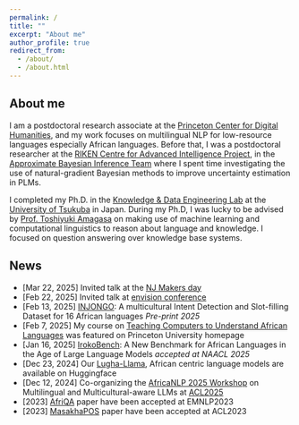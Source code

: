 ```yaml
---
permalink: /
title: ""
excerpt: "About me"
author_profile: true
redirect_from: 
  - /about/
  - /about.html
---
```


## About me
I am a postdoctoral research associate at the [Princeton Center for Digital Humanities](https://cdh.princeton.edu), and my work focuses on multilingual NLP for low-resource languages especially African languages. 
Before that, I was a postdoctoral researcher at the [RIKEN Centre for Advanced Intelligence Project](https://aip.riken.jp/), in the [Approximate Bayesian Inference Team](https://team-approx-bayes.github.io/)
where I spent time investigating the use of natural-gradient Bayesian methods to improve uncertainty estimation in PLMs.

I completed my Ph.D. in the [Knowledge & Data Engineering Lab](http://www.kde.cs.tsukuba.ac.jp/index_en.html) at the [University of Tsukuba](https://www.sie.tsukuba.ac.jp/eng/) in Japan.
During my Ph.D, I was lucky to be advised by [Prof. Toshiyuki Amagasa](http://www.kde.cs.tsukuba.ac.jp/~amagasa/home/?IndexE) on making use of machine learning and computational linguistics to reason about language and knowledge. I focused on question answering over knowledge base systems.

              

## News
- [Mar 22, 2025] Invited talk at the [NJ Makers day](https://chathamlibrary.librarycalendar.com/event/enhancing-technology-african-languages-lecture-27751)
- [Feb 22, 2025] Invited talk at [envision conference](https://www.envisionprinceton.com/#page1)
- [Feb 13, 2025] [INJONGO](https://arxiv.org/abs/2502.09814): A multicultural Intent Detection and Slot-filling Dataset for 16 African languages *Pre-print 2025* 
- [Feb 7, 2025] My course on [Teaching Computers to Understand African Languages](https://www.princeton.edu/news/2025/02/07/millions-african-continent-cant-fully-benefit-ai-revolution-princeton-course-aims) was featured on Princeton University homepage
- [Jan 16, 2025] [IrokoBench](https://arxiv.org/abs/2406.03368): A New Benchmark for African Languages in the Age of Large Language Models *accepted at NAACL 2025* 
- [Dec 23, 2024] Our [Lugha-Llama](https://huggingface.co/Lugha-Llama), African centric language models are available on Huggingface
- [Dec 12, 2024] Co-organizing the [AfricaNLP 2025 Workshop](https://sites.google.com/view/africanlp2025/home) on Multilingual and Multicultural-aware LLMs at [ACL2025](https://2025.aclweb.org/)
- [2023] [AfriQA](https://arxiv.org/abs/2305.06897) paper have been accepted at EMNLP2023
- [2023] [MasakhaPOS](https://arxiv.org/abs/2305.13989) paper have been accepted at ACL2023
